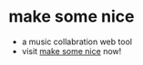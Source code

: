 # make some nice

- a music collabration web tool
- visit [make some nice](https://www.make-some-nice.dev) now!
